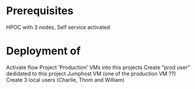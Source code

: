# Prerequisites
HPOC with 3 nodes, Self service activated


# Deployment of
Activate flow
Project 'Production'
VMs into this projects
Create "prod user" dedidated to this project
Jumphost VM (one of the production VM ??)
Create 3 local users (Charlie, Thom and William)